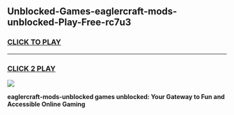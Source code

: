 
## Unblocked-Games-eaglercraft-mods-unblocked-Play-Free-rc7u3
<h3>
<a href="https://premium76.site?title=eaglercraft-mods-unblocked&ref=12A">CLICK TO PLAY</a></h3>
<hr>

<h3>
<a href="https://premium76.site?title=eaglercraft-mods-unblocked&ref=12A">CLICK 2 PLAY</a>
  
</h3>

<a href="https://premium76.site?title=eaglercraft-mods-unblocked&ref=12A"><img src="https://clearcache.store/games.png"></a>


**eaglercraft-mods-unblocked games unblocked: Your Gateway to Fun and Accessible Online Gaming**
